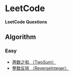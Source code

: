 # LeetCode

**LeetCode Questions**

## Algorithm

### Easy
- [两数之和 （TwoSum）](https://github.com/duyangs/LeetCode/blob/master/src/algorithm/easy/TwoSum.java)
- [整数反转 （ReverseInteger）](https://github.com/duyangs/LeetCode/blob/master/src/algorithm/easy/ReverseInteger.java)
